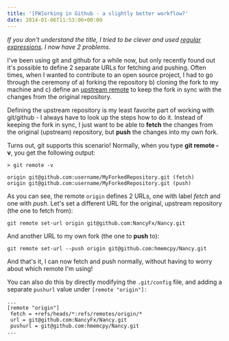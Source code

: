 ```yaml
---
title: '[FW]orking in Github - a slightly better workflow?'
date: 2014-01-06T11:53:06+00:00
---
```

*If you don't understand the title, I tried to be clever and used [regular expressions](http://www.regular-expressions.info/charclass.html). I now have 2 problems.*

<!-- more -->

I've been using git and github for a while now, but only recently found out it's possible to define 2 separate URLs for fetching and pushing. Often times, when I wanted to contribute to an open source project, I had to go through the ceremony of a) forking the repository b) cloning the fork to my machine and c) define an [upstream remote](https://help.github.com/articles/syncing-a-fork) to keep the fork in sync with the changes from the original repository.

Defining the upstream repository is my least favorite part of working with git/github - I always have to look up the steps how to do it. Instead of keeping the fork in sync, I just want to be able to **fetch** the changes from the original (upstream) repository, but **push** the changes into my own fork.

Turns out, git supports this scenario! Normally, when you type **git remote -v**, you get the following output:

```
> git remote -v

origin git@github.com:username/MyForkedRepository.git (fetch) 
origin git@github.com:username/MyForkedRepository.git (push)
```

As you can see, the remote `origin` defines 2 URLs, one with label _fetch_ and one with _push_. Let's set a different URL for the original, upstream repository (the one to fetch from):

```
git remote set-url origin git@github.com:NancyFx/Nancy.git
```

And another URL to my own fork (the one to **push** to):

```
git remote set-url --push origin git@github.com:hmemcpy/Nancy.git
```

And that's it, I can now fetch and push normally, without having to worry about which remote I'm using!

You can also do this by directly modifying the `.git/config` file, and adding a separate `pushurl` value under `[remote "origin"]:`

```
...
[remote "origin"]
 fetch = +refs/heads/*:refs/remotes/origin/*
 url = git@github.com:NancyFx/Nancy.git
 pushurl = git@github.com:hmemcpy/Nancy.git
...
```
